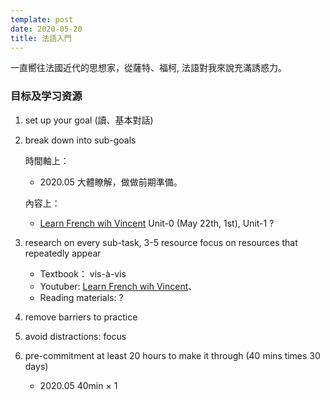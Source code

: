 ```yaml
---
template: post
date: 2020-05-20
title: 法語入門
---
```

一直嚮往法國近代的思想家，從薩特、福柯, 法語對我來說充滿誘惑力。

### 目标及学习资源

1. set up your goal (讀、基本對話)

2. break down into sub-goals

    時間軸上：
    - 2020.05 大體瞭解，做做前期準備。

    內容上：
    - [Learn French wih Vincent](https://www.youtube.com/channel/UCEf0-WZoqYFzLZtx43KPvag) Unit-0 (May 22th, 1st), Unit-1 ?

3. research on every sub-task, 3-5 resource focus on resources that repeatedly appear
    - Textbook： vis-à-vis
    - Youtuber: [Learn French wih Vincent](https://www.youtube.com/channel/UCEf0-WZoqYFzLZtx43KPvag)、
    - Reading materials: ?

4. remove barriers to practice

5. avoid distractions: focus

6. pre-commitment at least 20 hours to make it through (40 mins times 30 days)
    - 2020.05 40min $\times$ 1